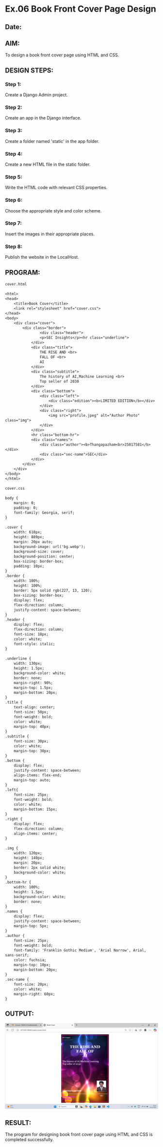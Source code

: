 # Ex.06 Book Front Cover Page Design
## Date:

## AIM:
To design a book front cover page using HTML and CSS.

## DESIGN STEPS:

### Step 1:
Create a Django Admin project.

### Step 2:
Create an app in the Django interface.

### Step 3:
Create a folder named 'static' in the app folder.

### Step 4:
Create a new HTML file in the static folder.

### Step 5:
Write the HTML code with relevant CSS properties.

### Step 6:
Choose the appropriate style and color scheme.

### Step 7:
Insert the images in their appropriate places.

### Step 8:
Publish the website in the LocalHost.

## PROGRAM:
```
cover.html

<html>
<head>
    <title>Book Cover</title>
    <link rel="stylesheet" href="cover.css">
</head>
<body>
    <div class="cover">
        <div class="border">
                <div class="header">
                <p>SEC Insights</p><hr class="underline">
            </div>
            <div class="title">
                THE RISE AND <br>
                FALL OF <br>
                AI
            </div>
            <div class="subtitle">
                The history of AI,Machine Learning <br>
                Top seller of 2030
            </div>
            <div class="bottom">
                <div class="left">
                    <div class="edition"><b>LIMITED EDITION</b></div>
                </div>
                <div class="right">
                    <img src="profile.jpeg" alt="Author Photo" class="img">
                </div>
            </div>
            <hr class="bottom-hr">
            <div class="names">
                <div class="author"><b>Thangapazham<br>25017581</b></div>
                <div class="sec-name">SEC</div>
            </div>
        </div>
    </div>
</body>
</html>

cover.css

body {
    margin: 0;
    padding: 0;
    font-family: Georgia, serif;
}

.cover {
    width: 618px;
    height: 889px;
    margin: 20px auto;
    background-image: url('bg.webp');
    background-size: cover;
    background-position: center;
    box-sizing: border-box;
    padding: 10px;
}
.border {
    width: 100%;
    height: 100%;
    border: 5px solid rgb(227, 13, 120);
    box-sizing: border-box;
    display: flex;
    flex-direction: column;
    justify-content: space-between;
}
.header {
    display: flex;
    flex-direction: column;
    font-size: 18px;
    color: white;
    font-style: italic;
}

.underline {
    width: 130px;
    height: 1.5px;
    background-color: white;
    border: none;
    margin-right: 90%;
    margin-top: 1.5px;
    margin-bottom: 20px;
}
.title {
    text-align: center;
    font-size: 50px;
    font-weight: bold;
    color: white;
    margin-top: 40px;
}
.subtitle {
    font-size: 30px;
    color: white;
    margin-top: 30px;
}
.bottom {
    display: flex;
    justify-content: space-between;
    align-items: flex-end;
    margin-top: auto;
}
.left{
    font-size: 25px;
    font-weight: bold;
    color: white;
    margin-bottom: 15px;
}
.right {
    display: flex;
    flex-direction: column;
    align-items: center;
}

.img {
    width: 120px;
    height: 140px;
    margin: 20px;
    border: 2px solid white;
    background-color: white;
}
.bottom-hr {
    width: 100%;
    height: 1.5px;
    background-color: white;
    border: none;
}
.names {
    display: flex;
    justify-content: space-between;
    margin-top: 5px;
}
.author {
    font-size: 25px;
    font-weight: bold;
    font-family: 'Franklin Gothic Medium', 'Arial Narrow', Arial, sans-serif;
    color: fuchsia;
    margin-top: 10px;
    margin-bottom: 20px;
}
.sec-name {
    font-size: 20px;
    color: white;
    margin-right: 60px;
}

```

## OUTPUT:
![alt text](<Screenshot (107).png>)

## RESULT:
The program for designing book front cover page using HTML and CSS is completed successfully.
